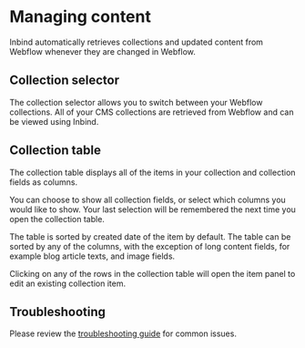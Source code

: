 # Managing content

Inbind automatically retrieves collections and updated content from Webflow whenever they are changed in Webflow.

## Collection selector

The collection selector allows you to switch between your Webflow collections. All of your CMS collections are retrieved from Webflow and can be viewed using Inbind.

## Collection table

The collection table displays all of the items in your collection and collection fields as columns. 

You can choose to show all collection fields, or select which columns you would like to show. Your last selection will be remembered the next time you open the collection table.

The table is sorted by created date of the item by default. The table can be sorted by any of the columns, with the exception of long content fields, for example blog article texts, and image fields.

Clicking on any of the rows in the collection table will open the item panel to edit an existing collection item.

## Troubleshooting

Please review the [troubleshooting guide](/troubleshooting-guide) for common issues.